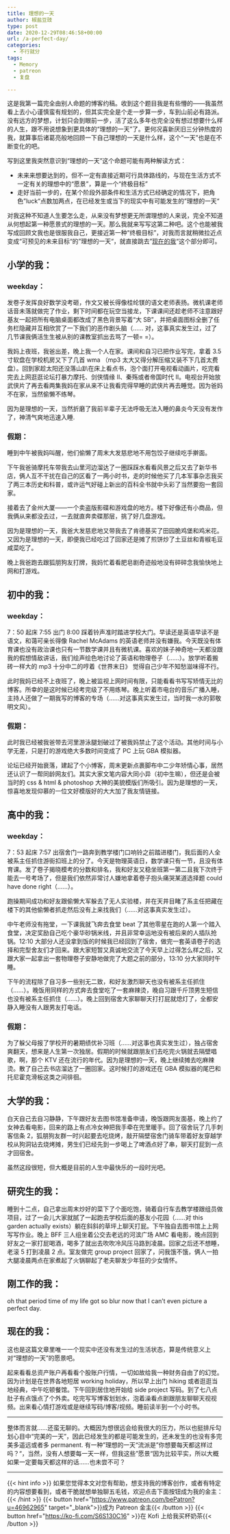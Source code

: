 ```yaml
---
title: 理想的一天
author: 椒盐豆豉
type: post
date: 2020-12-29T08:46:58+00:00
url: /a-perfect-day/
categories:
  - 不行就分
tags:
  - Memory
  - patreon
  - 复盘

---
```

 这是我第一篇完全由别人命题的博客约稿。收到这个题目我是有些懵的——我虽然看上去小心谨慎蛮有规划的，但其实完全是个走一步算一步，车到山前必有路派。没有远方的梦想，计划只会到眼前一步，活了这么多年也完全没有想过想要什么样的人生，跟不用说想象到更具体的“理想的一天”了。更何况喜新厌旧三分钟热度的我，就算事后诸葛亮般地回顾一下自己理想的一天是什么样，这个“一天”也是在不断变化的吧。

写到这里我突然意识到“理想的一天”这个命题可能有两种解读方式：

- 未来来想要达到的，但不一定有直接近期可行具体路线的，与现在生活方式不一定有关的理想中的“愿景”，算是一个“终极目标”
- 走好当前一步的，在某个阶段外部条件和生活方式已经确定的情况下，把角色”luck“点数加两点，在已经发生或当下的现实中有可能发生的”理想的一天“

对我这种不知道人生要怎么走，从来没有梦想更无所谓理想的人来说，完全不知道从何想起第一种愿景式的理想的一天。那么我就来写写这第二种吧。这个也能被我写成回顾文我也是很服我自己，更接近第一种“终极目标”，对我而言就稍微拉近点变成“可预见的未来目标“的”理想的一天“，就直接跳去”[现在的我](#现在的我)“这个部分即可。

## 小学的我：

### weekday：

发卷子发挥良好数学没考砸，作文又被长得像桂纶镁的语文老师表扬。微机课老师话音未落就做完了作业，剩下时间都在玩空当接龙，下课课间还趁老师不注意跟好基友一起把所有电脑桌面都改成了黑色背景写着“大 SB”，并把桌面图标全删了任务栏隐藏并互相欣赏了一下我们的恶作剧头脑（…… 对，这事真实发生过，过了几节课我俩活生生被从别的课教室抓出去骂了一顿= =）。

我妈上夜班，我爸出差，晚上我一个人在家。课间和自习已把作业写完，拿着 3.5 寸软盘在学校机房又下了几首 wma （mp3 太大又得分解压缩又装不下几首太费盘）。回到家趁太阳还没落山趴在床上看点书，泡个面打开电视看动画片，吃完看完去上网逛逛论坛打暴力摩托、剑侠情缘 II、秦殇或者帝国时代 II。电视台开始放武侠片了再去看两集我妈在家从来不让我看完得早睡的武侠片再去睡觉。因为爸妈不在家，当然偷懒不练琴。

因为是理想的一天，当然折磨了我前半辈子无法呼吸无法入睡的鼻炎今天没有发作了，神清气爽地迅速入睡.

### 假期：

睡到中午被我妈叫醒，他们偷懒了周末大发慈悲地不用包饺子继续吃手擀面。

下午我爸骑摩托车带我去山里河边溜达了一圈踩踩水看看风景之后又去了新华书店，俩人互不干扰在自己的区看了一两小时书，走的时候他买了几本军事杂志我买了两三本历史和科普，或许运气好碰上新出的百科全书就中头彩了当然要抱一套回家。

接着去了金州大厦——一个卖盗版影碟和游戏盘的地方。楼下好像还有小商品，但我俩从来都没去过，一去就直奔卖碟那层，挑了好几盘游戏。

因为是理想的一天，我爸大发慈悲地又带我去了肯德基买了田园脆鸡堡和鸡米花。又因为是理想的一天，即便我已经吃过了回家还是摊了煎饼炒了土豆丝和青椒毛豆咸菜吃了。

晚上我爸跑去跟狐朋狗友打牌，我妈忙着看肥皂剧奇迹般地没有碎碎念我愉快地上网和打游戏。

## 初中的我：

### weekday：

7：50 起床 7:55 出门 8:00 踩着铃声准时踏进学校大门。早读还是英语早读不是语文，和蔼可亲长得像 Rachel McAdams 的英语老师并没有嫌我。今天既没有体育课也没有政治课也只有一节数学课并且有微机课。喜欢的妹子神奇地一天都没跟我的假想情敌讲话，我们绘声绘色地讨论了英语和物理卷子（……）。放学听着搬砖一样大的 mp3 十分中二的哼着《世界末日》 觉得自己少年不知愁滋味得不行。

此时我妈已经不上夜班了，晚上被监视上网时间有限，只能看看书写写矫情无比的博客。所幸的是这时候已经考完级了不用练琴。晚上听着市电台的音乐广播入睡，主持人还做了一期我写的博客的专场（……对这事真实发生过，当时我一水的郭敬明文风）。

### 假期：

此时我已经被我爸带去河里游泳腿划破过了被我妈禁止了这个活动。其他时间与小学无差，只是打的游戏绝大多数时间变成了 PC 上玩 GBA 模拟器。

论坛已经开始衰落，建起了个小博客，周末更新点裹脚布中二少年矫情心事，居然还认识了一帮同龄网友们。其实大家文笔内容大同小异（初中生嘛），但还是会被当时的 css & html & photoshop 大神的美貌模版们所吸引。因为是理想的一天，惊喜地发现仰慕的一位文好模版好的大大加了我友情链接。

## 高中的我：

### weekday：

7：53 起床 7:57 出宿舍门一路奔到教学楼门口响铃之前踏进楼门，我后面的人全被系主任抓住游街扣班上的分了。今天是物理英语日，数学课只有一节，且没有体育课。发了卷子揭晓模考的分数和排名，我和好友又稳坐班第一第二且我下次终于能去一号考场了，但是我们依然非常讨人嫌地拿着卷子抱头痛哭某道选择题 could have done right（……）。

跑操期间成功和好友跟偷懒大军躲去了无人实验楼，并在天井目睹了系主任把藏在楼下的其他偷懒者抓走然后没有上来找我们（……对这事真实发生过）。

中午老师没有拖堂，一下课我就飞奔去食堂 beat 了其他零星在跑的人第一个踏入食堂，决定奖励自己吃个豪华砂锅米线，并且非常幸运地没有被后来的人插队抢锅。12:10 大部分人还没拿到饭的时候我已经回到了宿舍，做完一套英语卷子的选择和完型舍友们才回来。跟大家短暂又真诚地交流了今天早上过得怎么样之后，又跟大家一起拿出一套物理卷子安静地做完了大题之前的部分，13:10 分大家同时午睡。

下午的流程除了自习多一些别无二致，和好友激烈聊天也没有被系主任抓住（……）。晚饭用同样的方式奔去食堂吃了一套麻辣烫，晚自习跟千斤顶男生短信也没有被系主任抓住（……）。晚上回到宿舍大家聊聊天打打屁就熄灯了，全都安静入睡没有人跟男友打电话。

### 假期：

为了躲父母报了学校开的暑期绩优补习班（……对这事也真实发生过），独占宿舍爽翻天，想来是人生第一次独居。假期的时候就跟朋友们去吃完火锅就去隔壁唱歌，啊，那个 KTV 还在流行的年代。因为是理想的一天，晚上继续摊去吃麻辣烫。散了自己去书店溜达了一圈回家。这时候打的游戏还在 GBA 模拟器的尾巴和托尼霍克滑板这类之间徘徊。

## 大学的我：

白天自己去自习静静，下午跟好友去图书馆准备申请，晚饭跟网友面基，晚上约了女神去看电影，回来的路上有点冷女神把我手牵在兜里暖手。回了宿舍玩了几手刺客信条 2，狐朋狗友群一时兴起要去吃烧烤，敲开隔壁宿舍门骑车带着好友穿越学校从狗洞钻去烧烤摊，男生们已经先到一步喝上了啤酒点好了串，聊天打屁到一点才回宿舍。

虽然这段很短，但大概是目前的人生中最快乐的一段时光吧。

## 研究生的我：

睡到十二点，自己拿出周末炒好的菜下了个面吃饱，骑着自行车去教学楼跟组员做项目，过了一会儿大家就腻了一起跑去学校后面的基友小花园（……对 this garden actually exists）躺在斜斜的草坪上聊天打屁。下午独自去图书馆上上网写写作业。晚上 BFF 三人组坐着公交去老远的河滨广场 AMC 看电影，晚点回到好友之一家打屁喝酒，喝多了就出去吹吹冷风压马路到凌晨。回家之后还不想睡，老滚 5 打到凌晨 2 点。室友做完 group project 回家了，问我饿不饿，俩人一拍大腿凌晨两点在家煮起了火锅聊起了老夫聊发少年狂的少女情怀。

## 刚工作的我：

oh that period time of my life got so blur now that I can’t even picture a perfect day.

## 现在的我：

这也是这篇文章里唯一一个现实中还没有发生过的生活状态，算是传统意义上对“理想的一天”的愿景吧。

起来看看总资产账户再看看个股账户行情，一切如故给我一种财务自由了的幻觉。因为计划是在世界各地短居 working holiday，所以早上出门 hiking 或者逛逛当地经典，中午吃顿餐馆。下午回到居住地开始给 side project 写码。到了七八点肚子有点饿点了个外卖。吃完写写博客划划水，泡着澡看点剧跟朋友聊聊天视视频。出来看心情打游戏或是继续写码/博客/视频。睡前读半到一个小时书。

---

整体而言就……还蛮无聊的。大概因为想很远会给我很大的压力，所以也挺排斥勾划心目中“完美的一天”，因此已经发生的都是可能发生的，还未发生的也没有多完美多遥远或者多 permanent. 有一种”理想的一天“流派是”你想要每天都这样过吗？“，当然，没有人想要每一天一样，但我这些”愿景“因为比较平实，所以大概如果一定要每天都这样的话……也未尝不可？


---
{{< hint info >}}
如果您觉得本文对您有帮助，想支持我的博客创作，或者有特定的内容想要看到，或者干脆就想单独聊五毛钱，欢迎点击下面按钮成为我的金主：
{{< /hint >}}
{{< button href="https://www.patreon.com/bePatron?u=46962965" target="_blank">}}成为 Patreon 金主{{< /button >}}
{{< button href="https://ko-fi.com/S6S130C16" >}}在 Kofi 上给我买杯奶茶{{< /button >}}